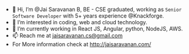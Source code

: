 - 👋 Hi, I’m @Jai Saravanan B, BE - CSE graduated, working as `Senior Software Developer` with 5+ years experience @Knackforge.
- 👀 I’m interested in coding, web and cloud technology.
- 🌱 I’m currently working in React JS, Angular, python, NodeJS, AWS.
- 📫 Reach me at jaisaravanan.cs@gmail.com
- For More information check at http://jaisaravanan.com/
